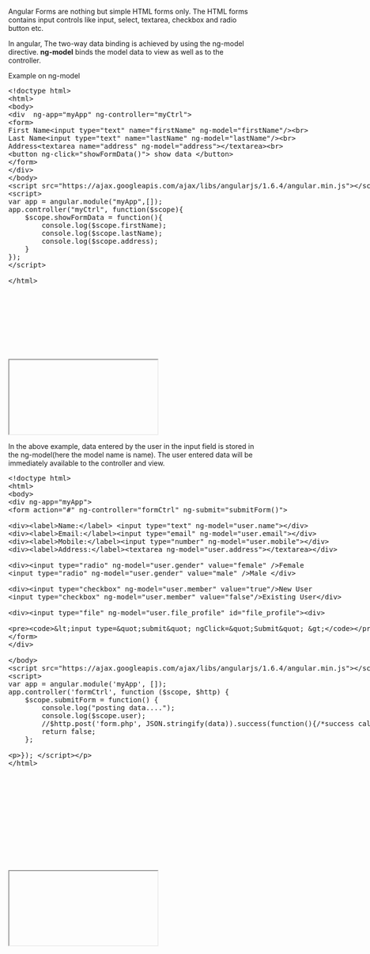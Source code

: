 <div>

<p>Angular Forms are nothing but simple HTML forms only. The HTML forms contains input controls like input, select, textarea, checkbox and radio button etc.</p>
<p>In angular, The two-way data binding is achieved by using the ng-model directive. <b>ng-model</b> binds the model data to view as well as to the controller.</p>
<p>Example on ng-model</p>

<section>  
<div ui-ace ="{useWrapMode: 'true', showGutter : 'true', theme:'monokai', mode: 'html', previewId:'preview',
	onLoad: htmlcssjsContentOnLoaded,
	rendererOptions: { fontSize: 16 },
	advanced: { highlightActiveLine: true}
}" style="min-height:550px;"><xmp><!doctype html>
<html>
<body> 
<div  ng-app="myApp" ng-controller="myCtrl">
<form>	
First Name<input type="text" name="firstName" ng-model="firstName"/><br>
Last Name<input type="text" name="lastName" ng-model="lastName"/><br>
Address<textarea name="address" ng-model="address"></textarea><br>
<button ng-click="showFormData()"> show data </button>
</form>
</div>
</body>
<script src="https://ajax.googleapis.com/ajax/libs/angularjs/1.6.4/angular.min.js"></script>
<script> 
var app = angular.module("myApp",[]);
app.controller("myCtrl", function($scope){
	$scope.showFormData = function(){
		console.log($scope.firstName);
		console.log($scope.lastName);
		console.log($scope.address);
	}
});
</script>

</html></xmp>
</div>
<div>
	<iframe id="preview"></iframe>
</div>
</section>

<p>In the above example, data entered by the user in the input field is stored in the ng-model(here the model name is name). The user entered data will be immediately available to the controller and view.</p>


<section>  
<div ui-ace ="{useWrapMode: 'true', showGutter : 'true', theme:'monokai', mode: 'html', previewId:'preview1',
	onLoad: htmlcssjsContentOnLoaded,
	rendererOptions: { fontSize: 16 },
	advanced: { highlightActiveLine: true}
}" style="min-height:800px;"><xmp><!doctype html>
<html>
<body> 
<div ng-app="myApp">
<form action="#" ng-controller="formCtrl" ng-submit="submitForm()">

<div><label>Name:</label> <input type="text" ng-model="user.name"></div>
<div><label>Email:</label><input type="email" ng-model="user.email"></div>
<div><label>Mobile:</label><input type="number" ng-model="user.mobile"></div>
<div><label>Address:</label><textarea ng-model="user.address"></textarea></div>

<div><input type="radio" ng-model="user.gender" value="female" />Female
<input type="radio" ng-model="user.gender" value="male" />Male </div>

<div><input type="checkbox" ng-model="user.member" value="true"/>New User
<input type="checkbox" ng-model="user.member" value="false"/>Existing User</div>

<div><input type="file" ng-model="user.file_profile" id="file_profile"><div>
	
	<input type="submit" ngClick="Submit" >
</form>
</div>

</body>
<script src="https://ajax.googleapis.com/ajax/libs/angularjs/1.6.4/angular.min.js"></script>
<script> 
var app = angular.module('myApp', []);
app.controller('formCtrl', function ($scope, $http) {
	$scope.submitForm = function() {
		console.log("posting data....");
		console.log($scope.user);
		//$http.post('form.php', JSON.stringify(data)).success(function(){/*success callback*/});
		return false;
	};

});
</script>

</html></xmp>
</div>
<div>
	<iframe id="preview1"></iframe>
</div>
</section>
